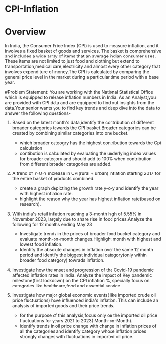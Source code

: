 # CPI-Inflation

# Overview 
In India, the Consumer Price Index (CPI) is used to measure inflation, and it involves a fixed basket of goods and services. The basket is comprehensive and includes a wide array of items that an average indian consumer uses. These items are not limited to just food and clothing but extend to transportation,medical care,electricity and almost every other category that involves expenditure of money.The CPI is calculated by comparing the general price level in the market during a particular time period with a base year.

#Problem Statement:
You are working with the National Statistical Office which is equipped to release inflation numbers in India. As an Analyst,you are provided with CPI data and are equipped to find out insights from the data.Your senior wants you to find key trends and deep dive into the data to answer the following questions- 

1. Based on the latest month's data,identify the contribution of different broader categories towards the CPI basket.Broader categories can be created by combining similar categories into one bucket.

   - which broader cateogry has the highest contribution towards the Cpi calculation
   - contibution is calculated by evaluating the underlying index values for broader category and should add to 100% when contribution from different broader categories are added.

2. A trend of Y-O-Y increase in CPI(rural + urban) inflation starting 2017 for the entire basket of products combined.
   - create a graph depicting the growth rate y-o-y and identify the year with highest inflation rate.
   - highlight the reason why the year has highest inflation rate(based on research).

3. With india's retail inflation reaching a 3-month high of 5.55% in November 2023, largely due to share rise in food prices.Analyze the following for 12 months ending May'23
   - Investigate trends in the prices of broader food bucket category and evaluate month-on-month changes.Highlight month with highest and lowest food inflation.
   - Identify the absolute changes in inflation over the same 12 month period and identify the biggest individual category(only within broader food category) towrads inflation.

4. Investigate how the onset and progression of the Covid-19 pandemic affected inflation rates in India. Analyze the impact of Key pandemic milestone(first lockdown) on the CPI inflation    %, specially focus on categories like healthcare,food and essential service.

5. Investigate how major global economic events( like imported crude oil price fluctuations) have influenced india's inflation. This can include an analysis of imported goods and their price trends.
   - for the purpose of this analysis,focus only on the imported oil price fluctuations for years 2021 to 2023( Month-on-Month).
   - identify trends in oil price change with change in inflation prices of all the categories and identify category whose inflation prices strongly changes with fluctuations in imported oil price.
